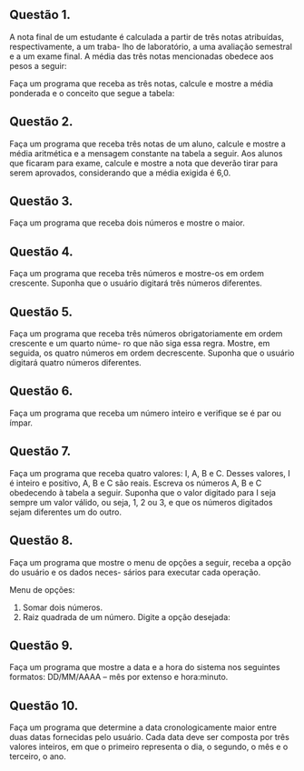 ## Questão 1. 
A nota final de um estudante é calculada a partir de três notas atribuídas, respectivamente, a um traba-
lho de laboratório, a uma avaliação semestral e a um exame final. A média das três notas mencionadas
obedece aos pesos a seguir:

Faça um programa que receba as três notas, calcule e mostre a média ponderada e o conceito que segue
a tabela:

## Questão 2.
Faça um programa que receba três notas de um aluno, calcule e mostre a média aritmética e a mensagem
constante na tabela a seguir. Aos alunos que ficaram para exame, calcule e mostre a nota que deverão
tirar para serem aprovados, considerando que a média exigida é 6,0.

## Questão 3.
Faça um programa que receba dois números e mostre o maior.

## Questão 4.
Faça um programa que receba três números e mostre-os em ordem crescente. Suponha que o usuário
digitará três números diferentes.

## Questão 5.
Faça um programa que receba três números obrigatoriamente em ordem crescente e um quarto núme-
ro que não siga essa regra. Mostre, em seguida, os quatro números em ordem decrescente. Suponha 
que o usuário digitará quatro números diferentes.

## Questão 6.
Faça um programa que receba um número inteiro e verifique se é par ou ímpar.

## Questão 7.
Faça um programa que receba quatro valores: I, A, B e C. Desses valores, I é inteiro e positivo, A, B e
C são reais. Escreva os números A, B e C obedecendo à tabela a seguir.
Suponha que o valor digitado para I seja sempre um valor válido, ou seja, 1, 2 ou 3, e que os números
digitados sejam diferentes um do outro.

## Questão 8.
Faça um programa que mostre o menu de opções a seguir, receba a opção do usuário e os dados neces-
sários para executar cada operação.

Menu de opções:
1. Somar dois números.
2. Raiz quadrada de um número.
Digite a opção desejada:

## Questão 9.
Faça um programa que mostre a data e a hora do sistema nos seguintes formatos: DD/MM/AAAA –
mês por extenso e hora:minuto.

## Questão 10.
Faça um programa que determine a data cronologicamente maior entre duas datas fornecidas pelo
usuário. Cada data deve ser composta por três valores inteiros, em que o primeiro representa o dia, o
segundo, o mês e o terceiro, o ano.


